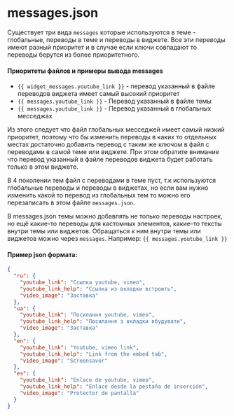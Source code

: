 # messages.json

Существует три вида `messages` которые используются в теме - глобальные, переводы в теме и переводы в виджете. Все эти переводы имеют разный приоритет и в случае если ключи совпадают то переводы берутся из более приоритетного.

#### Приоритеты файлов и примеры вывода messages
- `{{ widget_messages.youtube_link }}` - перевод указанный в файле переводов виджета имеет самый высокий приоритет
- `{{ messages.youtube_link }}` - Перевод указанный в файле темы
- `{{ messages.youtube_link }}` - Перевод указанный в глобальных месседжах

Из этого следует что файл глобальных месседжей имеет самый низкий приоритет, поэтому что бы изменить переводы в каких то отдельных местах достаточно добавить перевод с таким же ключом в файл с переводами в самой теме или виджете. При этом обратите внимание что перевод указанный в файле переводов виджета будет работать только в этом виджете.

В 4 поколении тем файл с переводами в теме пуст, т.к используются глобальные переводы и переводы в виджетах, но если вам нужно изменить какой то перевод из глобальных тем то можно его перезаписать в этом файле `messages.json`.

В messages.json темы можно добавлять не только переводы настроек, но ещё какие-то переводы для кастомных элементов, какие-то тексты внутри темы или виджетов. Обращаться к ним внутри темы или виджетов можно через `messages`. Например: `{{ messages.youtube_link }}`

#### Пример json формата:
```json
{
  "ru": {
  	"youtube_link": "Ссылка youtube, vimeo",
    "youtube_link_help": "Ссылка из вкладки встроить",
    "video_image": "Заставка"
  },
  "ua": {
  	"youtube_link": "Посилання youtube, vimeo",
    "youtube_link_help": "Посилання з вкладки вбудувати",
    "video_image": "Заставка"
  },
  "en": {
    "youtube_link": "Youtube, vimeo link",
    "youtube_link_help": "Link from the embed tab",
    "video_image": "Screensaver"
  },
  "es": {
    "youtube_link": "Enlace de youtube, vimeo",
    "youtube_link_help": "Enlace desde la pestaña de inserción",
    "video_image": "Protector de pantalla"
  }
}
```

